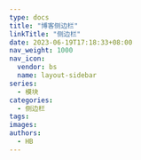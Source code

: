 ```yaml
---
type: docs
title: "博客侧边栏"
linkTitle: "侧边栏"
date: 2023-06-19T17:18:33+08:00
nav_weight: 1000
nav_icon:
  vendor: bs
  name: layout-sidebar
series:
  - 模块
categories:
  - 侧边栏
tags:
images:
authors:
  - HB
---
```


<!--more-->
